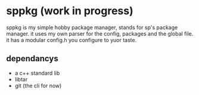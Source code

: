 # sppkg (work in progress)
sppkg is my simple hobby package manager, stands for sp's package manager. it uses my own parser for the config, packages and the global file. it has a modular config.h you configure to yuor taste.
## dependancys
- a c++ standard lib
- libtar
- git (the cli for now)
